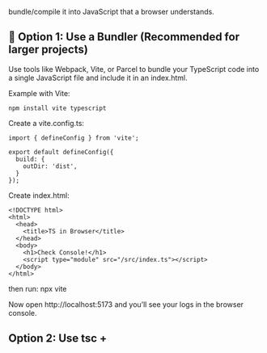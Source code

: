 bundle/compile it into JavaScript that a browser understands.
## 🔹 Option 1: Use a Bundler (Recommended for larger projects)

Use tools like Webpack, Vite, or Parcel to bundle your TypeScript code into a single JavaScript file and include it in an index.html.

Example with Vite:

```
npm install vite typescript
```
Create a vite.config.ts:
```
import { defineConfig } from 'vite';

export default defineConfig({
  build: {
    outDir: 'dist',
  }
});
```
Create index.html:
```
<!DOCTYPE html>
<html>
  <head>
    <title>TS in Browser</title>
  </head>
  <body>
    <h1>Check Console!</h1>
    <script type="module" src="/src/index.ts"></script>
  </body>
</html>
```

then run: npx vite

Now open http://localhost:5173 and you’ll see your logs in the browser console.

## Option 2: Use tsc + <script> (Simple)

Compile TypeScript into plain JavaScript:
```
npx tsc
```
This creates dist/index.js.

Then create index.html:
```
<!DOCTYPE html>
<html>
  <head>
    <title>TS Demo</title>
  </head>
  <body>
    <h1>Browser Output</h1>
    <script src="./dist/index.js"></script>
  </body>
</html>
```
Open the HTML in your browser → you’ll see console logs in DevTools console.

## 🔹 Option 3: Run with a Dev Server

If you don’t want to configure much, use live-server or http-server:
```
npm install -g live-server
live-server
```
It auto reloads when files change.

⚠️ Important:

Some Node-specific things (like require('@my-scope/hello-package'), logger from winston/pino, etc.) won’t work directly in the browser unless the package supports browser builds.

You might need polyfills or switch to import syntax for browser compatibility.


====

In browser → It prints both to console + webpage.

In Node → It prints only to console (skips DOM since document doesn’t exist).
```
{
  "compilerOptions": {
    "target": "ES6",
    "module": "ES2020",       // ✅ instead of "commonjs" , which works in local for ts-node
    "outDir": "./dist",
    "moduleResolution": "node",
    "strict": true,
    "esModuleInterop": true
  }
}
```
dist/index.js runs in the browser as an ES module.
```
npx tsc
```
